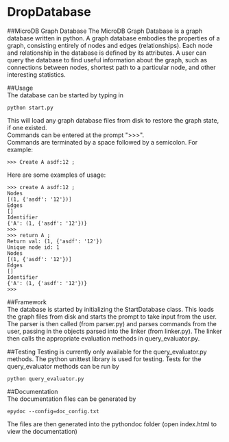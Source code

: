 # DropDatabase

##MicroDB Graph Database 
The MicroDB Graph Database is a graph database written in python. A graph database embodies the properties of a graph, consisting entirely of nodes and edges (relationships). Each node and relationship in the database is defined by its attributes. A user can query the database to find useful information about the graph, such as connections between nodes, shortest path to a particular node, and other interesting statistics.   

##Usage   
The database can be started by typing in 
```
python start.py   
```
This will load any graph database files from disk to restore the graph state, if one existed.   
Commands can be entered at the prompt ">>>".   
Commands are terminated by a space followed by a semicolon. For example:
```
>>> Create A asdf:12 ;
```

Here are some examples of usage:  
```
>>> create A asdf:12 ;
Nodes
[(1, {'asdf': '12'})]
Edges
[]
Identifier
{'A': (1, {'asdf': '12'})}
>>> 
>>> return A ;
Return val: (1, {'asdf': '12'})
Unique node id: 1
Nodes
[(1, {'asdf': '12'})]
Edges
[]
Identifier
{'A': (1, {'asdf': '12'})}
>>>
```   

##Framework   
The database is started by initializing the StartDatabase class. This loads the graph files from disk and starts the prompt to take input from the user. 
The parser is then called (from parser.py) and parses commands from the user, passing in the objects parsed into the linker (from linker.py). The linker then calls the appropriate evaluation methods in query_evaluator.py.   

##Testing
Testing is currently only available for the query_evaluator.py methods. The python unittest library is used for testing.
Tests for the query_evaluator methods can be run by 
```
python query_evaluator.py
```
##Documentation   
The documentation files can be generated by 
```
epydoc --config=doc_config.txt   
```
The files are then generated into the pythondoc folder (open index.html to view the documentation)   
